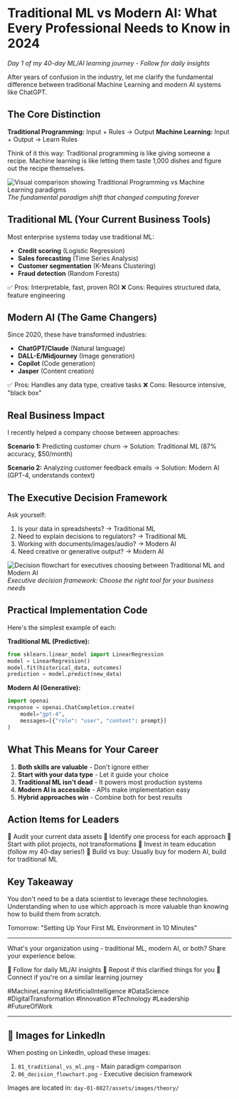 # Traditional ML vs Modern AI: What Every Professional Needs to Know in 2024

*Day 1 of my 40-day ML/AI learning journey - Follow for daily insights*

After years of confusion in the industry, let me clarify the fundamental difference between traditional Machine Learning and modern AI systems like ChatGPT.

## The Core Distinction

**Traditional Programming:** Input + Rules → Output
**Machine Learning:** Input + Output → Learn Rules

Think of it this way: Traditional programming is like giving someone a recipe. Machine learning is like letting them taste 1,000 dishes and figure out the recipe themselves.

![Visual comparison showing Traditional Programming vs Machine Learning paradigms](../assets/images/theory/01_traditional_vs_ml.png)
*The fundamental paradigm shift that changed computing forever*

## Traditional ML (Your Current Business Tools)

Most enterprise systems today use traditional ML:
- **Credit scoring** (Logistic Regression)
- **Sales forecasting** (Time Series Analysis)
- **Customer segmentation** (K-Means Clustering)
- **Fraud detection** (Random Forests)

✅ Pros: Interpretable, fast, proven ROI
❌ Cons: Requires structured data, feature engineering

## Modern AI (The Game Changers)

Since 2020, these have transformed industries:
- **ChatGPT/Claude** (Natural language)
- **DALL-E/Midjourney** (Image generation)
- **Copilot** (Code generation)
- **Jasper** (Content creation)

✅ Pros: Handles any data type, creative tasks
❌ Cons: Resource intensive, "black box"

## Real Business Impact

I recently helped a company choose between approaches:

**Scenario 1:** Predicting customer churn
→ Solution: Traditional ML (87% accuracy, $50/month)

**Scenario 2:** Analyzing customer feedback emails
→ Solution: Modern AI (GPT-4, understands context)

## The Executive Decision Framework

Ask yourself:
1. Is your data in spreadsheets? → Traditional ML
2. Need to explain decisions to regulators? → Traditional ML
3. Working with documents/images/audio? → Modern AI
4. Need creative or generative output? → Modern AI

![Decision flowchart for executives choosing between Traditional ML and Modern AI](../assets/images/theory/06_decision_flowchart.png)
*Executive decision framework: Choose the right tool for your business needs*

## Practical Implementation Code

Here's the simplest example of each:

**Traditional ML (Predictive):**
```python
from sklearn.linear_model import LinearRegression
model = LinearRegression()
model.fit(historical_data, outcomes)
prediction = model.predict(new_data)
```

**Modern AI (Generative):**
```python
import openai
response = openai.ChatCompletion.create(
    model="gpt-4",
    messages=[{"role": "user", "content": prompt}]
)
```

## What This Means for Your Career

1. **Both skills are valuable** - Don't ignore either
2. **Start with your data type** - Let it guide your choice
3. **Traditional ML isn't dead** - It powers most production systems
4. **Modern AI is accessible** - APIs make implementation easy
5. **Hybrid approaches win** - Combine both for best results

## Action Items for Leaders

📌 Audit your current data assets
📌 Identify one process for each approach
📌 Start with pilot projects, not transformations
📌 Invest in team education (follow my 40-day series!)
📌 Build vs buy: Usually buy for modern AI, build for traditional ML

## Key Takeaway

You don't need to be a data scientist to leverage these technologies. Understanding when to use which approach is more valuable than knowing how to build them from scratch.

Tomorrow: "Setting Up Your First ML Environment in 10 Minutes"

---

What's your organization using - traditional ML, modern AI, or both? Share your experience below.

🔔 Follow for daily ML/AI insights
🔄 Repost if this clarified things for you
💼 Connect if you're on a similar learning journey

#MachineLearning #ArtificialIntelligence #DataScience #DigitalTransformation #Innovation #Technology #Leadership #FutureOfWork

---

## 📸 Images for LinkedIn
When posting on LinkedIn, upload these images:
1. `01_traditional_vs_ml.png` - Main paradigm comparison
2. `06_decision_flowchart.png` - Executive decision framework

Images are located in: `day-01-0827/assets/images/theory/`